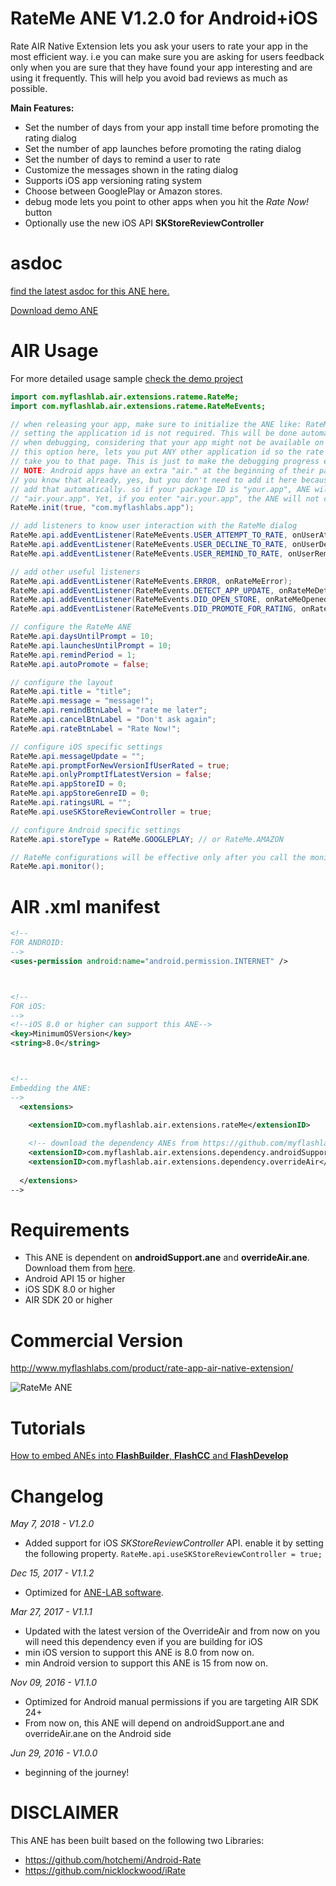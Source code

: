 # RateMe ANE V1.2.0 for Android+iOS
Rate AIR Native Extension lets you ask your users to rate your app in the most efficient way. i.e you can make sure you are asking for users feedback only when you are sure that they have found your app interesting and are using it frequently. This will help you avoid bad reviews as much as possible.

**Main Features:**
* Set the number of days from your app install time before promoting the rating dialog
* Set the number of app launches before promoting the rating dialog
* Set the number of days to remind a user to rate
* Customize the messages shown in the rating dialog
* Supports iOS app versioning rating system
* Choose between GooglePlay or Amazon stores.
* debug mode lets you point to other apps when you hit the *Rate Now!* button
* Optionally use the new iOS API **SKStoreReviewController**

# asdoc
[find the latest asdoc for this ANE here.](http://myflashlab.github.io/asdoc/com/myflashlab/air/extensions/rateme/package-detail.html)  

[Download demo ANE](https://github.com/myflashlab/RateMe-ANE/tree/master/AIR/lib)

# AIR Usage
For more detailed usage sample [check the demo project](https://github.com/myflashlab/RateMe-ANE/blob/master/AIR/src/Main.as)
```actionscript
import com.myflashlab.air.extensions.rateme.RateMe;
import com.myflashlab.air.extensions.rateme.RateMeEvents;

// when releasing your app, make sure to initialize the ANE like: RateMe.init();
// setting the application id is not required. This will be done automatically but
// when debugging, considering that your app might not be available on app stores,
// this option here, lets you put ANY other application id so the rate dialog will
// take you to that page. This is just to make the debugging progress easier.
// NOTE: Android apps have an extra "air." at the beginning of their package name.
// you know that already, yes, but you don't need to add it here because the ANE will
// add that automatically. so if your package ID is "your.app", ANE will change it to 
// "air.your.app". Yet, if you enter "air.your.app", the ANE will not change it.
RateMe.init(true, "com.myflashlabs.app");

// add listeners to know user interaction with the RateMe dialog
RateMe.api.addEventListener(RateMeEvents.USER_ATTEMPT_TO_RATE, onUserAttemptToRate);
RateMe.api.addEventListener(RateMeEvents.USER_DECLINE_TO_RATE, onUserDeclineToRate);
RateMe.api.addEventListener(RateMeEvents.USER_REMIND_TO_RATE, onUserRemindedToRate);

// add other useful listeners
RateMe.api.addEventListener(RateMeEvents.ERROR, onRateMeError);
RateMe.api.addEventListener(RateMeEvents.DETECT_APP_UPDATE, onRateMeDetectediOSAppUpdate);
RateMe.api.addEventListener(RateMeEvents.DID_OPEN_STORE, onRateMeOpenedStore);
RateMe.api.addEventListener(RateMeEvents.DID_PROMOTE_FOR_RATING, onRateMeDialogShown);

// configure the RateMe ANE
RateMe.api.daysUntilPrompt = 10;
RateMe.api.launchesUntilPrompt = 10;
RateMe.api.remindPeriod = 1;
RateMe.api.autoPromote = false;

// configure the layout
RateMe.api.title = "title";
RateMe.api.message = "message!";
RateMe.api.remindBtnLabel = "rate me later";
RateMe.api.cancelBtnLabel = "Don't ask again";
RateMe.api.rateBtnLabel = "Rate Now!";

// configure iOS specific settings
RateMe.api.messageUpdate = "";
RateMe.api.promptForNewVersionIfUserRated = true;
RateMe.api.onlyPromptIfLatestVersion = false;
RateMe.api.appStoreID = 0;
RateMe.api.appStoreGenreID = 0;
RateMe.api.ratingsURL = "";
RateMe.api.useSKStoreReviewController = true;

// configure Android specific settings
RateMe.api.storeType = RateMe.GOOGLEPLAY; // or RateMe.AMAZON

// RateMe configurations will be effective only after you call the monitor method
RateMe.api.monitor();
```

# AIR .xml manifest
```xml
<!--
FOR ANDROID:
-->
<uses-permission android:name="android.permission.INTERNET" />



<!--
FOR iOS:
-->
<!--iOS 8.0 or higher can support this ANE-->
<key>MinimumOSVersion</key>
<string>8.0</string>



<!--
Embedding the ANE:
-->
  <extensions>

	<extensionID>com.myflashlab.air.extensions.rateMe</extensionID>
	
	<!-- download the dependency ANEs from https://github.com/myflashlab/common-dependencies-ANE -->
	<extensionID>com.myflashlab.air.extensions.dependency.androidSupport</extensionID>
	<extensionID>com.myflashlab.air.extensions.dependency.overrideAir</extensionID>
	
  </extensions>
-->
```

# Requirements 
* This ANE is dependent on **androidSupport.ane** and **overrideAir.ane**. Download them from [here](https://github.com/myflashlab/common-dependencies-ANE).
* Android API 15 or higher
* iOS SDK 8.0 or higher
* AIR SDK 20 or higher

# Commercial Version
http://www.myflashlabs.com/product/rate-app-air-native-extension/

![RateMe ANE](http://www.myflashlabs.com/wp-content/uploads/2016/06/product_adobe-air-ane-extension-rate-me-1-595x738.jpg)

# Tutorials
[How to embed ANEs into **FlashBuilder**, **FlashCC** and **FlashDevelop**](https://www.youtube.com/watch?v=Oubsb_3F3ec&list=PL_mmSjScdnxnSDTMYb1iDX4LemhIJrt1O)  

# Changelog
*May 7, 2018 - V1.2.0*
* Added support for iOS *SKStoreReviewController* API. enable it by setting the following property. ```RateMe.api.useSKStoreReviewController = true;```

*Dec 15, 2017 - V1.1.2*
* Optimized for [ANE-LAB software](https://github.com/myflashlab/ANE-LAB).

*Mar 27, 2017 - V1.1.1*
* Updated with the latest version of the OverrideAir and from now on you will need this dependency even if you are building for iOS
* min iOS version to support this ANE is 8.0 from now on.
* min Android version to support this ANE is 15 from now on.

*Nov 09, 2016 - V1.1.0*
* Optimized for Android manual permissions if you are targeting AIR SDK 24+
* From now on, this ANE will depend on androidSupport.ane and overrideAir.ane on the Android side


*Jun 29, 2016 - V1.0.0*
* beginning of the journey!

# DISCLAIMER
This ANE has been built based on the following two Libraries:
* https://github.com/hotchemi/Android-Rate
* https://github.com/nicklockwood/iRate
